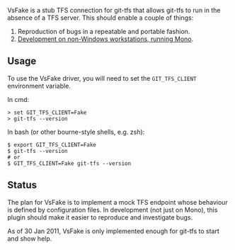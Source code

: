 VsFake is a stub TFS connection for git-tfs that allows git-tfs to run in the absence of a TFS server. This should enable a couple of things:

1. Reproduction of bugs in a repeatable and portable fashion.
2. [Development on non-Windows workstations, running Mono](develop-on-mono.md).

## Usage

To use the VsFake driver, you will need to set the `GIT_TFS_CLIENT` environment variable.

In cmd:

```
> set GIT_TFS_CLIENT=Fake
> git-tfs --version
```

In bash (or other bourne-style shells, e.g. zsh):

```
$ export GIT_TFS_CLIENT=Fake
$ git-tfs --version
# or
$ GIT_TFS_CLIENT=Fake git-tfs --version
```

## Status

The plan for VsFake is to implement a mock TFS endpoint whose behaviour is defined by configuration files. In development (not just on Mono), this plugin should make it easier to reproduce and investigate bugs.

As of 30 Jan 2011, VsFake is only implemented enough for git-tfs to start and show help.
